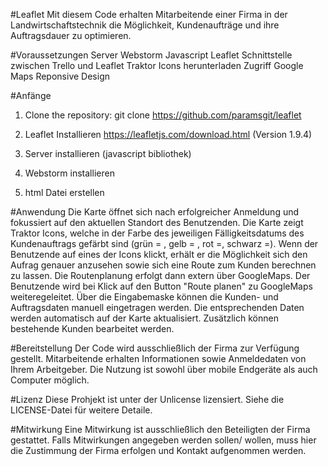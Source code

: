 #Leaflet
Mit diesem Code erhalten Mitarbeitende einer Firma in der Landwirtschaftstechnik die Möglichkeit, Kundenaufträge und ihre Auftragsdauer zu optimieren.

#Voraussetzungen
Server Webstorm Javascript Leaflet Schnittstelle zwischen Trello und Leaflet Traktor Icons herunterladen Zugriff Google Maps Reponsive Design

#Anfänge
1. Clone the repository: git clone https://github.com/paramsgit/leaflet

2. Leaflet Installieren https://leafletjs.com/download.html (Version 1.9.4)

3. Server installieren (javascript bibliothek)

4. Webstorm installieren

5. html Datei erstellen

#Anwendung
Die Karte öffnet sich nach erfolgreicher Anmeldung und fokussiert auf den aktuellen Standort des Benutzenden. Die Karte zeigt Traktor Icons, welche in der Farbe des jeweiligen Fälligkeitsdatums des Kundenauftrags gefärbt sind (grün = , gelb = , rot =, schwarz =). Wenn der Benutzende auf eines der Icons klickt, erhält er die Möglichkeit sich den Aufrag genauer anzusehen sowie sich eine Route zum Kunden berechnen zu lassen. Die Routenplanung erfolgt dann extern über GoogleMaps. Der Benutzende wird bei Klick auf den Button "Route planen" zu GoogleMaps weiteregeleitet. Über die Eingabemaske können die Kunden- und Auftragsdaten manuell eingetragen werden. Die entsprechenden Daten werden automatisch auf der Karte aktualisiert. Zusätzlich können bestehende Kunden bearbeitet werden.

#Bereitstellung
Der Code wird ausschließlich der Firma zur Verfügung gestellt. Mitarbeitende erhalten Informationen sowie Anmeldedaten von Ihrem Arbeitgeber. Die Nutzung ist sowohl über mobile Endgeräte als auch Computer möglich.

#Lizenz
Diese Prohjekt ist unter der Unlicense lizensiert. Siehe die LICENSE-Datei für weitere Detaile.

#Mitwirkung
Eine Mitwirkung ist ausschließlich den Beteiligten der Firma gestattet. Falls Mitwirkungen angegeben werden sollen/ wollen, muss hier die Zustimmung der Firma erfolgen und Kontakt aufgenommen werden.

